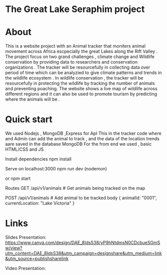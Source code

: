 # The Great Lake Seraphim project

# About
This is a website project with an Animal tracker that moniters animal movement across Africa escpecially the great Lakes along the Rift Valley .
The project focus on two grand challenges , climate change and Wildlife conservation by providing data to researchers and conservation organizations . The tracker will be resourcefully in collecting data over period of time which can be analyzied to give climate patterns and trends in the wildlife ecosystem . In wildlife conservation , the tracker will be resourcefully in protecting the wildlife by tracking the number of animals and preventing poaching.  The website shows a live map of wildlife across different regions and it can also be used to promote tourism by  predicting  where the animals will be .

# Quick start 
We used Nodejs , MongoDB ,Express for ApI 
This in the tracker code where and Admin can add the animal to track , and the data of the location trends aare saved in the database MongoDB
For the from end we used , basic HTML/CSS and JS

Install dependencies
npm install

Serve on localhost:3000
npm run dev (nodemon)

or
npm start

Routes
GET    /api/v1/animals # Get animals being tracked on the map

POST   /api/v1/animals # Add animal to be tracked 
body { animalId: "0001", currentLocation: "Lake Victoria" }


# Links 


Slides Presentation:  https://www.canva.com/design/DAE_8IdsS38/yP9hNtdmsN0CDcbueSGmSw/view?utm_content=DAE_8IdsS38&utm_campaign=designshare&utm_medium=link&utm_source=publishsharelink   

Video Presentation:











